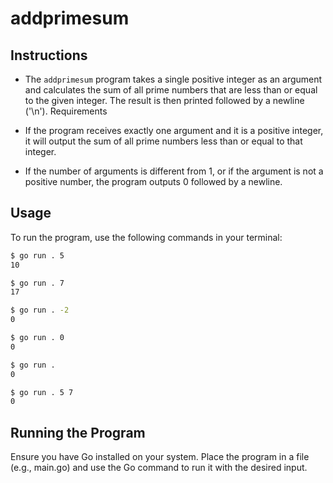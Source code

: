 # addprimesum

## Instructions

* The `addprimesum` program takes a single positive integer as an argument and calculates the sum of all prime numbers that are less than or equal to the given integer. The result is then printed followed by a newline ('\n').
Requirements

* If the program receives exactly one argument and it is a positive integer, it will output the sum of all prime numbers less than or equal to that integer.
    
* If the number of arguments is different from 1, or if the argument is not a positive number, the program outputs 0 followed by a newline.

## Usage

To run the program, use the following commands in your terminal:


```bash
$ go run . 5
10
```
```bash
$ go run . 7
17
```
```bash
$ go run . -2
0
```
```bash
$ go run . 0
0
```
```bash
$ go run .
0
```
```bash
$ go run . 5 7
0
```

## Running the Program

Ensure you have Go installed on your system. Place the program in a file (e.g., main.go) and use the Go command to run it with the desired input.


